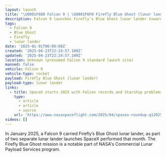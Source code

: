 ```yaml
---
layout: launch
title: "\U0001F680 Falcon 9 | \U0001F6F0 Firefly Blue Ghost (lunar lander)"
description: Falcon 9 launches Firefly’s Blue Ghost lunar lander toward the Moon.
tags:
  - Falcon 9
  - Blue Ghost
  - Firefly
  - lunar lander
date: '2025-01-01T00:00:00Z'
created: '2025-04-23T22:24:57.109Z'
updated: '2025-04-23T22:24:57.109Z'
location: Unknown (presumed Falcon 9 standard launch site)
manned: false
vehicle: Falcon 9
vehicle-type: rocket
payload: Firefly Blue Ghost (lunar lander)
payload-type: lunar lander
links:
  - title: SpaceX starts 2025 with Falcon records and Starship problems
    type:
      - article
      - article
      - source
    url: 'https://www.nasaspaceflight.com/2025/04/spacex-roundup-q12025/'
videos: []
---
```

In January 2025, a Falcon 9 carried Firefly’s Blue Ghost lunar lander, as part of two separate lunar lander launches SpaceX performed that month. The Firefly Blue Ghost mission is a notable part of NASA's Commercial Lunar Payload Services program.
